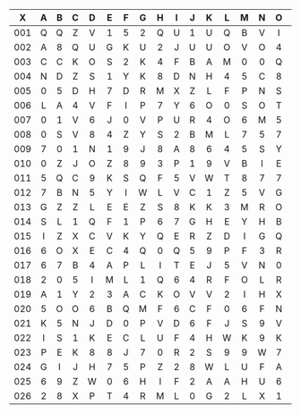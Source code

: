 |X|A|B|C|D|E|F|G|H|I|J|K|L|M|N|O|P|Q|R|S|T|U|V|W|X|Y|Z|
|:-------:|:-------:|:-------:|:-------:|:-------:|:-------:|:-------:|:-------:|:-------:|:-------:|:-------:|:-------:|:-------:|:-------:|:-------:|:-------:|:-------:|:-------:|:-------:|:-------:|:-------:|:-------:|:-------:|:-------:|:-------:|:-------:|:-------:|
|001|Q|Q|Z|V|1|5|2|Q|U|1|U|Q|B|V|I|T|E|F|P|4|1|C|T|1|1|3|
|002|A|8|Q|U|G|K|U|2|J|U|U|O|V|O|4|T|M|I|3|5|A|X|B|C|N|C|
|003|C|C|K|O|S|2|K|4|F|B|A|M|0|0|Q|B|V|1|8|T|D|A|L|O|M|G|
|004|N|D|Z|S|1|Y|K|8|D|N|H|4|5|C|8|A|2|S|T|C|X|G|6|Q|6|8|
|005|0|5|D|H|7|D|R|M|X|Z|L|F|P|N|S|L|Z|N|L|J|1|Z|O|V|M|X|
|006|L|A|4|V|F|I|P|7|Y|6|O|0|S|O|T|R|F|2|X|W|S|R|T|M|C|3|
|007|0|1|V|6|J|0|V|P|U|R|4|O|6|M|5|C|J|A|C|F|K|W|H|D|U|L|
|008|0|S|V|8|4|Z|Y|S|2|B|M|L|7|5|7|F|Z|9|8|I|K|M|L|G|U|V|
|009|7|0|1|N|1|9|J|8|A|8|6|4|5|S|Y|R|V|H|2|9|D|3|0|X|R|0|
|010|0|Z|J|O|Z|8|9|3|P|1|9|V|B|I|E|B|8|R|P|2|T|S|D|E|L|N|
|011|5|Q|C|9|K|S|Q|F|5|V|W|T|8|7|7|C|I|Y|C|D|Z|6|T|3|R|7|
|012|7|B|N|5|Y|I|W|L|V|C|1|Z|5|V|G|L|0|3|Z|P|Y|Q|N|P|V|E|
|013|G|Z|Z|L|E|E|Z|S|8|K|K|3|M|R|O|8|C|7|1|A|N|9|G|9|8|V|
|014|S|L|1|Q|F|1|P|6|7|G|H|E|Y|H|B|2|P|3|G|M|X|D|7|2|W|X|
|015|I|Z|X|C|V|K|Y|Q|E|R|Z|D|I|G|Q|M|B|5|R|A|T|R|4|H|X|G|
|016|6|O|X|E|C|4|Q|0|Q|5|9|P|F|3|R|P|A|X|J|F|5|0|Z|7|7|E|
|017|6|7|B|4|A|P|L|I|T|E|J|5|V|N|0|X|2|J|Z|6|4|9|S|9|I|Y|
|018|2|0|5|I|M|L|1|Q|6|4|R|F|O|L|R|J|B|Q|B|0|2|W|G|D|V|D|
|019|A|1|Y|2|3|A|C|K|O|V|V|2|I|H|X|P|4|4|J|B|F|O|B|D|L|Y|
|020|5|O|O|6|B|Q|M|F|6|C|F|0|6|F|N|1|L|L|4|E|G|C|3|5|3|F|
|021|K|5|N|J|D|0|P|V|D|6|F|J|S|9|V|6|Z|P|K|8|H|Z|4|X|P|2|
|022|I|S|1|K|E|C|L|U|F|4|H|W|K|9|K|J|O|T|J|S|S|B|J|V|A|J|
|023|P|E|K|8|8|J|7|0|R|2|S|9|9|W|7|H|5|V|C|G|4|Y|M|8|5|D|
|024|G|I|J|H|7|5|P|Z|2|8|W|L|U|F|A|X|T|F|1|C|D|7|P|D|Q|8|
|025|6|9|Z|W|0|6|H|I|F|2|A|A|H|U|6|A|0|Y|E|3|1|Y|C|Z|S|V|
|026|2|8|X|P|T|4|R|M|L|0|G|2|L|X|1|J|P|X|G|5|U|W|4|5|7|B|
